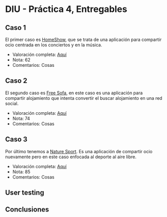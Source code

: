 # DIU - Práctica 4, Entregables

## Caso 1
El primer caso es [HomeShow](https://github.com/miguelroldanc/DIU20), que se trata de una aplicación para compartir ocio centrada en los conciertos y en la música.
 - Valoración completa: [Aquí](./DIU3.UserLAB_review.xls)
 - Nota: 62
 - Comentarios: Cosas
## Caso 2
El segundo caso es [Free Sofa](https://github.com/migueg/DIU20), en este caso es una aplicación para compartir alojamiento que intenta convertir el buscar alojamiento en una red social.
 - Valoración completa: [Aquí]()
 - Nota: 74
 - Comentarios: Cosas
## Caso 3
Por último tenemos  a [Nature Sport](https://github.com/Josalmer/DIU3_Workers). Es una aplicación de compartir ocio nuevamente pero en este caso enfocada al deporte al aire libre.
 - Valoración completa: [Aquí]()
 - Nota: 85
 - Comentarios: Cosas

## User testing

## Conclusiones
